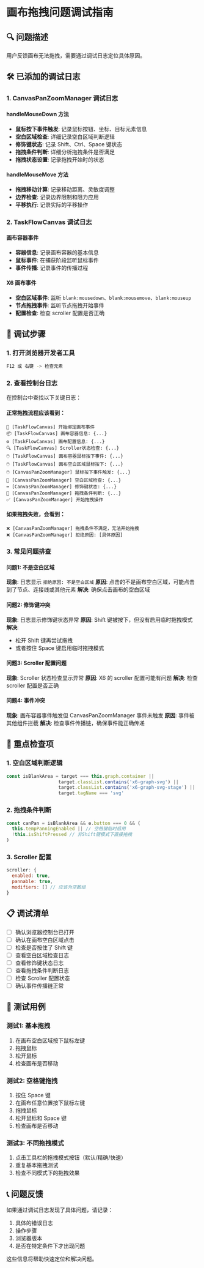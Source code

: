 # 画布拖拽问题调试指南

## 🔍 问题描述
用户反馈画布无法拖拽，需要通过调试日志定位具体原因。

## 🛠️ 已添加的调试日志

### 1. CanvasPanZoomManager 调试日志

#### handleMouseDown 方法
- **鼠标按下事件触发**: 记录鼠标按钮、坐标、目标元素信息
- **空白区域检查**: 详细记录空白区域判断逻辑
- **修饰键状态**: 记录 Shift、Ctrl、Space 键状态
- **拖拽条件判断**: 详细分析拖拽条件是否满足
- **拖拽状态设置**: 记录拖拽开始时的状态

#### handleMouseMove 方法
- **拖拽移动计算**: 记录移动距离、灵敏度调整
- **边界检查**: 记录边界限制和阻力应用
- **平移执行**: 记录实际的平移操作

### 2. TaskFlowCanvas 调试日志

#### 画布容器事件
- **容器信息**: 记录画布容器的基本信息
- **鼠标事件**: 在捕获阶段监听鼠标事件
- **事件传播**: 记录事件的传播过程

#### X6 画布事件
- **空白区域事件**: 监听 `blank:mousedown`、`blank:mousemove`、`blank:mouseup`
- **节点拖拽事件**: 监听节点拖拽开始事件
- **配置检查**: 检查 scroller 配置是否正确

## 🔧 调试步骤

### 1. 打开浏览器开发者工具
```bash
F12 或 右键 -> 检查元素
```

### 2. 查看控制台日志
在控制台中查找以下关键日志：

#### 正常拖拽流程应该看到：
```
🔗 [TaskFlowCanvas] 开始绑定画布事件
📦 [TaskFlowCanvas] 画布容器信息: {...}
⚙️ [TaskFlowCanvas] 画布配置信息: {...}
🔍 [TaskFlowCanvas] Scroller状态检查: {...}
🖱️ [TaskFlowCanvas] 画布容器鼠标按下事件: {...}
🖱️ [TaskFlowCanvas] 画布空白区域鼠标按下: {...}
🖱️ [CanvasPanZoomManager] 鼠标按下事件触发: {...}
🎯 [CanvasPanZoomManager] 空白区域检查: {...}
⌨️ [CanvasPanZoomManager] 修饰键状态: {...}
🚀 [CanvasPanZoomManager] 拖拽条件判断: {...}
✅ [CanvasPanZoomManager] 开始拖拽操作
```

#### 如果拖拽失败，会看到：
```
❌ [CanvasPanZoomManager] 拖拽条件不满足，无法开始拖拽
❌ [CanvasPanZoomManager] 拒绝原因: [具体原因]
```

### 3. 常见问题排查

#### 问题1: 不是空白区域
**现象**: 日志显示 `拒绝原因: 不是空白区域`
**原因**: 点击的不是画布空白区域，可能点击到了节点、连接线或其他元素
**解决**: 确保点击画布的空白区域

#### 问题2: 修饰键冲突
**现象**: 日志显示修饰键状态异常
**原因**: Shift 键被按下，但没有启用临时拖拽模式
**解决**: 
- 松开 Shift 键再尝试拖拽
- 或者按住 Space 键启用临时拖拽模式

#### 问题3: Scroller 配置问题
**现象**: Scroller 状态检查显示异常
**原因**: X6 的 scroller 配置可能有问题
**解决**: 检查 scroller 配置是否正确

#### 问题4: 事件冲突
**现象**: 画布容器事件触发但 CanvasPanZoomManager 事件未触发
**原因**: 事件被其他组件拦截
**解决**: 检查事件传播链，确保事件能正确传递

## 🎯 重点检查项

### 1. 空白区域判断逻辑
```javascript
const isBlankArea = target === this.graph.container || 
                   target.classList.contains('x6-graph-svg') ||
                   target.classList.contains('x6-graph-svg-stage') ||
                   target.tagName === 'svg'
```

### 2. 拖拽条件判断
```javascript
const canPan = isBlankArea && e.button === 0 && (
  this.tempPanningEnabled || // 空格键临时启用
  !this.isShiftPressed // 非Shift键模式下直接拖拽
)
```

### 3. Scroller 配置
```javascript
scroller: {
  enabled: true,
  pannable: true,
  modifiers: [] // 应该为空数组
}
```

## 📋 调试清单

- [ ] 确认浏览器控制台已打开
- [ ] 确认在画布空白区域点击
- [ ] 检查是否按住了 Shift 键
- [ ] 查看空白区域检查日志
- [ ] 查看修饰键状态日志
- [ ] 查看拖拽条件判断日志
- [ ] 检查 Scroller 配置状态
- [ ] 确认事件传播链正常

## 🔄 测试用例

### 测试1: 基本拖拽
1. 在画布空白区域按下鼠标左键
2. 拖拽鼠标
3. 松开鼠标
4. 检查画布是否移动

### 测试2: 空格键拖拽
1. 按住 Space 键
2. 在画布任意位置按下鼠标左键
3. 拖拽鼠标
4. 松开鼠标和 Space 键
5. 检查画布是否移动

### 测试3: 不同拖拽模式
1. 点击工具栏的拖拽模式按钮（默认/精确/快速）
2. 重复基本拖拽测试
3. 检查不同模式下的拖拽效果

## 📞 问题反馈

如果通过调试日志发现了具体问题，请记录：
1. 具体的错误日志
2. 操作步骤
3. 浏览器版本
4. 是否在特定条件下才出现问题

这些信息将帮助快速定位和解决问题。